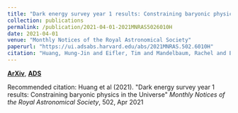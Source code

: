 ```yaml
---
title: "Dark energy survey year 1 results: Constraining baryonic physics in the Universe"
collection: publications
permalink: /publication/2021-04-01-2021MNRAS5026010H
date: 2021-04-01
venue: "Monthly Notices of the Royal Astronomical Society"
paperurl: "https://ui.adsabs.harvard.edu/abs/2021MNRAS.502.6010H"
citation: "Huang, Hung-Jin and Eifler, Tim and Mandelbaum, Rachel and Bernstein, Gary M. and Chen, Anqi and Choi, Ami and Garc'ia-Bellido, Juan and Huterer, Dragan and Krause, Elisabeth and Rozo, Eduardo and Singh, Sukhdeep and Bridle, Sarah and DeRose, Joseph and Elvin-Poole, Jack and Fang, Xiao and Friedrich, Oliver and Gatti, Marco and Gaztanaga, Enrique and Gruen, Daniel and Hartley, Will and Hoyle, Ben and Jarvis, Mike and MacCrann, Niall and Miranda, Vivian and Rau, Markus and Prat, Judit and S'anchez, Carles and Samuroff, Simon and Troxel, Michael and Zuntz, Joe and Abbott, Tim and Aguena, Michel and Annis, James and Avila, Santiago and Becker, Matthew and Bertin, Emmanuel and Brooks, David and Burke, David and Carnero Rosell, Aurelio and Carrasco Kind, Matias and Carretero, Jorge and Castander, Francisco Javier and da Costa, Luiz and De Vicente, Juan and Dietrich, Jorg and Doel, Peter and Everett, Spencer and Flaugher, Brenna and Fosalba, Pablo and Frieman, Josh and Gruendl, Robert and Gutierrez, Gaston and Hinton, Samuel and Honscheid, Klaus and James, David and Kuehn, Kyler and Lahav, Ofer and Lima, Marcos and Maia, Marcio and Marshall, Jennifer and Menanteau, Felipe and Miquel, Ramon and Paz-Chinch'on, Francisco and Malag'on, Andr'es Plazas and Romer, Kathy and Roodman, Aaron and Sanchez, Eusebio and Scarpine, Vic and Serrano, Santiago and Sevilla, Ignacio and Smith, Mathew and Soares-Santos, Marcelle and Suchyta, Eric and Swanson, Molly and Tarle, Gregory and Thomas, Diehl H. and Weller, Jochen and DES Collaboration. &quot;Dark energy survey year 1 results: Constraining baryonic physics in the Universe.&quot; <i>Monthly Notices of the Royal Astronomical Society</i>, 502, Apr 2021"
---
```


[**ArXiv**](https://arxiv.org/abs/2007.15026), [**ADS**](https://ui.adsabs.harvard.edu/abs/2021MNRAS.502.6010H)

Recommended citation: Huang et al (2021). "Dark energy survey year 1 results: Constraining baryonic physics in the Universe" <i>Monthly Notices of the Royal Astronomical Society</i>, 502, Apr 2021

